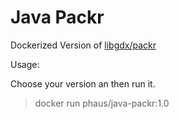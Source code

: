 # Java Packr

Dockerized Version of [libgdx/packr](https://github.com/libgdx/packr)

Usage:

Choose your version an then run it.

> docker run phaus/java-packr:1.0
